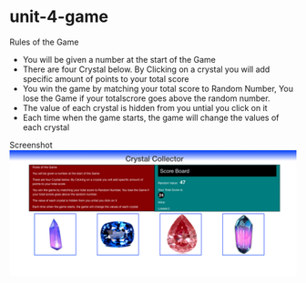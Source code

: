 # unit-4-game

Rules of the Game
 * You will be given a number at the start of the Game
 * There are four Crystal below. By Clicking on a crystal 
    you will add specific amount of points to your total score
 *  You win the game by matching your total score to Random Number, 
    You lose the Game if your totalscrore goes above the random number.
 *   The value of each crystal is hidden from you untial you click on it
 *    Each time when the game starts, the game will change the values of each crystal

 Screenshot 
 ![Screenshot](https://github.com/rohitchhetri/unit-4-game/blob/master/assets/images/Screenshot.png)
